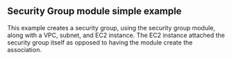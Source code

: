 ## Security Group module simple example

This example creates a security group, using the security group module, along with a VPC, subnet, and EC2 instance. The EC2 instance attached the security group itself as opposed to having the module create the association.